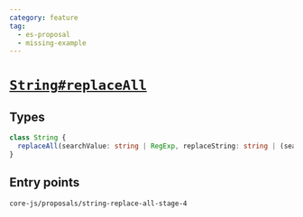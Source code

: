 ```yaml
---
category: feature
tag:
  - es-proposal
  - missing-example
---
```


# [`String#replaceAll`](https://github.com/tc39/proposal-string-replace-all)

## Types

```ts
class String {
  replaceAll(searchValue: string | RegExp, replaceString: string | (searchValue, index, this) => string): string;
}
```

## Entry points

```
core-js/proposals/string-replace-all-stage-4
```
